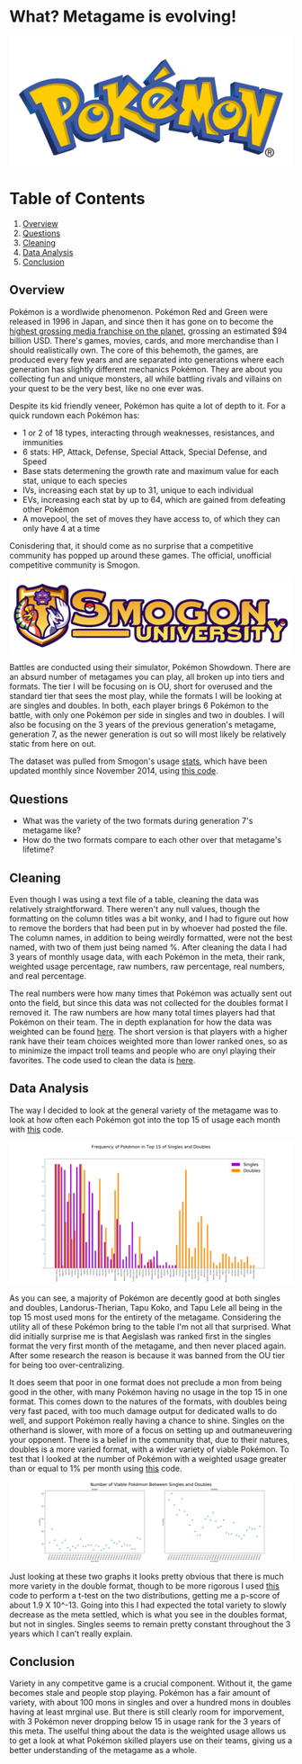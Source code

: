 # What? Metagame is evolving!

![Pokemon logo](/img/pokemon_logo.jpg)




# Table of Contents
1. [Overview](#overview)
2. [Questions](#questions)
3. [Cleaning](#cleaning)
4. [Data Analysis](#data-analysis)
5. [Conclusion](#conclusion)


## Overview
Pokémon is a wordlwide phenomenon. Pokémon Red and Green were released in 1996 in Japan, and since then it has gone on to become the [highest grossing media franchise on the planet](https://en.wikipedia.org/wiki/List_of_highest-grossing_media_franchises), grossing an estimated $94 billion USD. There's games, movies, cards, and more merchandise than I should realistically own. The core of this behemoth, the games, are produced every few years and are separated into generations where each generation has slightly different mechanics Pokémon. They are about you collecting fun and unique monsters, all while battling rivals and villains on your quest to be the very best, like no one ever was.

Despite its kid friendly veneer, Pokémon has quite a lot of depth to it. For a quick rundown each Pokémon has:
- 1 or 2 of 18 types, interacting through weaknesses, resistances, and immunities
- 6 stats: HP, Attack, Defense, Special Attack, Special Defense, and Speed
- Base stats determening the growth rate and maximum value for each stat, unique to each species
- IVs, increasing each stat by up to 31, unique to each individual
- EVs, increasing each stat by up to 64, which are gained from defeating other Pokémon
- A movepool, the set of moves they have access to, of which they can only have 4 at a time

Conisdering that, it should come as no surprise that a competitive community has popped up around these games. The official, unofficial competitive community is Smogon.

![Smogon logo](/img/smogon.png)

Battles are conducted using their simulator, Pokémon Showdown. There are an absurd number of metagames you can play, all broken up into tiers and formats. The tier I will be focusing on is OU, short for overused and the standard tier that sees the most play, while the formats I will be looking at are singles and doubles. In both, each player brings 6 Pokémon to the battle, with only one Pokémon per side in singles and two in doubles. I will also be focusing on the 3 years of the previous generation's metagame, generation 7, as the newer generation is out so will most likely be relatively static from here on out.

The dataset was pulled from Smogon's usage [stats](https://www.smogon.com/stats/), which have been updated monthly since November 2014, using [this code](src/get_data.py).


## Questions
- What was the variety of the two formats during generation 7's metagame like?
- How do the two formats compare to each other over that metagame's lifetime?


## Cleaning
Even though I was using a text file of a table, cleaning the data was relatively straightforward. There weren't any null values, though the formatting on the column titles was a bit wonky, and I had to figure out how to remove the borders that had been put in by whoever had posted the file. The column names, in addition to being weirdly formatted, were not the best named, with two of them just being named %. After cleaning the data I had 3 years of monthly usage data, with each Pokémon in the meta, their rank, weighted usage percentage, raw numbers, raw percentage, real numbers, and real percentage.

The real numbers were how many times that Pokémon was actually sent out onto the field, but since this data was not collected for the doubles format I removed it. The raw numbers are how many total times players had that Pokémon on their team. The in depth explanation for how the data was weighted can be found [here](https://www.smogon.com/forums/threads/weighted-stats-faq.3478570/). The short version is that players with a higher rank have their team choices weighted more than lower ranked ones, so as to minimize the impact troll teams and people who are onyl playing their favorites. The code used to clean the data is [here](src/clean_data.py).


## Data Analysis
The way I decided to look at the general variety of the metagame was to look at how often each Pokémon got into the top 15 of usage each month with [this](src/frequency_plot.py) code.

![Top mons graph](img/frequency_top_15.png)

As you can see, a majority of Pokémon are decently good at both singles and doubles, Landorus-Therian, Tapu Koko, and Tapu Lele all being in the top 15 most used mons for the entirety of the metagame. Considering the utility all of these Pokémon bring to the table I'm not all that surprised. What did initially surprise me is that Aegislash was ranked first in the singles format the very first month of the metagame, and then never placed again. After some research the reason is because it was banned from the OU tier for being too over-centralizing.

It does seem that poor in one format does not preclude a mon from being good in the other, with many Pokémon having no usage in the top 15 in one format. This comes down to the natures of the formats, with doubles being very fast paced, with too much damage output for dedicated walls to do well, and support Pokémon really having a chance to shine. Singles on the otherhand is slower, with more of a focus on setting up and outmaneuvering your opponent. There is a belief in the community that, due to their natures, doubles is a more varied format, with a wider variety of viable Pokémon. To test that I looked at the number of Pokémon with a weighted usage greater than or equal to 1% per month using [this](src/variety_plot.py) code.

![Variety Graph](/img/singles_v_doubles.png)

Just looking at these two graphs it looks pretty obvious that there is much more variety in the double format, though to be more rigorous I used [this](src/stat_test.py) code to perform a t-test on the two distributions, getting me a p-score of about 1.9 X 10^-13. Going into this I had expected the total variety to slowly decrease as the meta settled, which is what you see in the doubles format, but not in singles. Singles seems to remain pretty constant throughout the 3 years which I can't really explain.


## Conclusion
Variety in any competitve game is a crucial component. Without it, the game becomes stale and people stop playing. Pokémon has a fair amount of variety, with about 100 mons in singles and over a hundred mons in doubles having at least mrginal use. But there is still clearly room for imporvement, with 3 Pokémon never dropping below 15 in usage rank for the 3 years of this meta. The uselful thing about the data is the weighted usage allows us to get a look at what Pokémon skilled players use on their teams, giving us a better understanding of the metagame as a whole.

